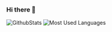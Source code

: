 ### Hi there 👋
![GithubStats](https://github-readme-stats.vercel.app/api?username=TianyuEric&show_icons=true&theme=dark&count_private=true)
![Most Used Languages](https://github-readme-stats.vercel.app/api/top-langs/?username=TianyuEric&theme=dark&layout=compact)
<!--
**TianyuEric/TianyuEric** is a ✨ _special_ ✨ repository because its `README.md` (this file) appears on your GitHub profile.

Here are some ideas to get you started:

- 🔭 I’m currently working on ...
- 🌱 I’m currently learning ...
- 👯 I’m looking to collaborate on ...
- 🤔 I’m looking for help with ...
- 💬 Ask me about ...
- 📫 How to reach me: ...
- 😄 Pronouns: ...
- ⚡ Fun fact: ...
-->
